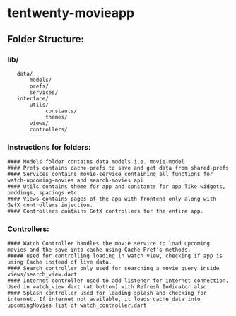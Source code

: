 # tentwenty-movieapp

 ## Folder Structure:
 ### lib/
       data/
           models/
           prefs/
           services/
       interface/
           utils/
                constants/
                themes/
           views/
           controllers/


### Instructions for folders:
    #### Models folder contains data models i.e. movie-model
    #### Prefs contains cache-prefs to save and get data from shared-prefs
    #### Services contains movie-service containing all functions for watch-upcoming-movies and search-movies api
    #### Utils contains theme for app and constants for app like widgets, paddings, spacings etc.
    #### Views contains pages of the app with frontend only along with GetX controllers injection.
    #### Controllers contains GetX controllers for the entire app.


### Controllers:
    #### Watch Controller handles the movie service to load upcoming movies and the save into cache using Cache Pref's methods.
    ##### used for controlling loading in watch view, checking if app is using Cache instead of live data.
    #### Search controller only used for searching a movie query inside views/search_view.dart
    #### Internet controller used to add listener for internet connection. Used in watch_view.dart (at bottom) with Refresh Indicator also.
    #### Splash controller used for loading splash and checking for internet. If internet not available, it loads cache data into upcomingMovies list of watch_controller.dart

